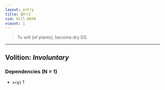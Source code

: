 ```yaml
---
layout: entry
title: སྐེམ་√2
vid: Hill:0049
vcount: 1
---
```

> To wilt (of plants), become dry DS\.

---
Volition: _Involuntary_
---

### Dependencies (N = 1)
* `arg1` 1
